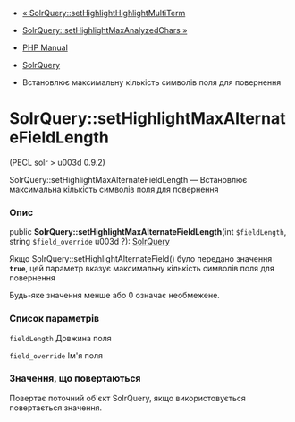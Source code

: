 - [«
SolrQuery::setHighlightHighlightMultiTerm](solrquery.sethighlighthighlightmultiterm.md)
- [SolrQuery::setHighlightMaxAnalyzedChars
»](solrquery.sethighlightmaxanalyzedchars.md)

- [PHP Manual](index.md)
- [SolrQuery](class.solrquery.md)
- Встановлює максимальну кількість символів поля для повернення

# SolrQuery::setHighlightMaxAlternateFieldLength

(PECL solr \> u003d 0.9.2)

SolrQuery::setHighlightMaxAlternateFieldLength — Встановлює
максимальна кількість символів поля для повернення

### Опис

public **SolrQuery::setHighlightMaxAlternateFieldLength**(int
`$fieldLength`, string `$field_override` u003d ?):
[SolrQuery](class.solrquery.md)

Якщо SolrQuery::setHighlightAlternateField() було передано значення
**`true`**, цей параметр вказує максимальну кількість символів
поля для повернення

Будь-яке значення менше або 0 означає необмежене.

### Список параметрів

`fieldLength`
Довжина поля

`field_override`
Ім'я поля

### Значення, що повертаються

Повертає поточний об'єкт SolrQuery, якщо використовується повертається
значення.
